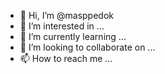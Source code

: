 - 👋 Hi, I’m @masppedok
- 👀 I’m interested in ...
- 🌱 I’m currently learning ...
- 💞️ I’m looking to collaborate on ...
- 📫 How to reach me ...

<!---
masppedok/masppedok is a ✨ special ✨ repository because its `README.md` (this file) appears on your GitHub profile.
You can click the Preview link to take a look at your changes.
--->
